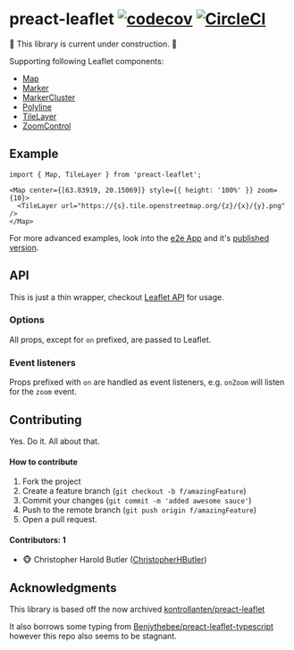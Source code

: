 # preact-leaflet [![codecov](https://codecov.io/gh/kontrollanten/preact-leaflet/branch/master/graph/badge.svg)](https://codecov.io/gh/kontrollanten/preact-leaflet) [![CircleCI](https://circleci.com/gh/kontrollanten/preact-leaflet.svg?style=svg)](https://circleci.com/gh/kontrollanten/preact-leaflet)

🚧 This library is current under construction. 🚧

Supporting following Leaflet components:
* [Map](https://leafletjs.com/reference-1.4.0.html#map-example)
* [Marker](https://leafletjs.com/reference-1.4.0.html#marker)
* [MarkerCluster](https://github.com/Leaflet/Leaflet.markercluster)
* [Polyline](https://leafletjs.com/reference-1.4.0.html#polyline)
* [TileLayer](https://leafletjs.com/reference-1.4.0.html#tilelayer)
* [ZoomControl](https://leafletjs.com/reference-1.4.0.html#control-zoom)

## Example

```
import { Map, TileLayer } from 'preact-leaflet';

<Map center={[63.83919, 20.15069]} style={{ height: '100%' }} zoom={10}>
  <TileLayer url="https://{s}.tile.openstreetmap.org/{z}/{x}/{y}.png" />
</Map>
```

For more advanced examples, look into the [e2e App](e2e/App.js) and it's [published version](https://preact-leaflet.netlify.com/).

## API
This is just a thin wrapper, checkout [Leaflet API](https://leafletjs.com/reference-1.4.0.html) for usage.

### Options
All props, except for `on` prefixed, are passed to Leaflet.

### Event listeners
Props prefixed with `on` are handled as event listeners, e.g. `onZoom` will listen for the `zoom` event.


## Contributing
Yes. Do it. All about that.

#### How to contribute
1. Fork the project
2. Create a feature branch (`git checkout -b f/amazingFeature`)
3. Commit your changes (`git commit -m 'added awesome sauce'`)
4. Push to the remote branch (`git push origin f/amazingFeature`)
5. Open a pull request.

#### Contributors: 1

- :monkey_face: Christopher Harold Butler ([ChristopherHButler](https://github.com/ChristopherHButler))

## Acknowledgments

This library is based off the now archived [kontrollanten/preact-leaflet](https://github.com/kontrollanten/preact-leaflet)

It also borrows some typing from [Benjythebee/preact-leaflet-typescript](https://github.com/Benjythebee/preact-leaflet-typescript) however this repo also seems to be stagnant.

